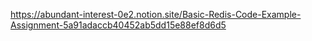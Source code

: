 https://abundant-interest-0e2.notion.site/Basic-Redis-Code-Example-Assignment-5a91adaccb40452ab5dd15e88ef8d6d5